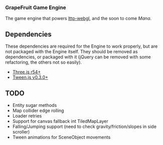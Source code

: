 ### GrapeFruit Game Engine

The game engine that powers [lttp-webgl](https://github.com/englercj/lttp-webgl), and the soon to come _Mana_.

## Dependencies

These dependencies are required for the Engine to work properly, but are not packaged with the Engine itself. They should be removed
as dependencies, or packaged with it (jQuery can be removed with some refactoring, the others not so easily).

* [Three.js r54+](https://github.com/mrdoob/three.js)
* [Tween.js v0.3.0+](http://www.createjs.com/#!/TweenJS)

## TODO

* Entity sugar methods
* Map collider edge rolling
* Loader retries
* Support for canvas fallback int TiledMapLayer
* Falling/Jumping support (need to check gravity/friction/slopes in side scroller)
* Tween animations for SceneObject movements